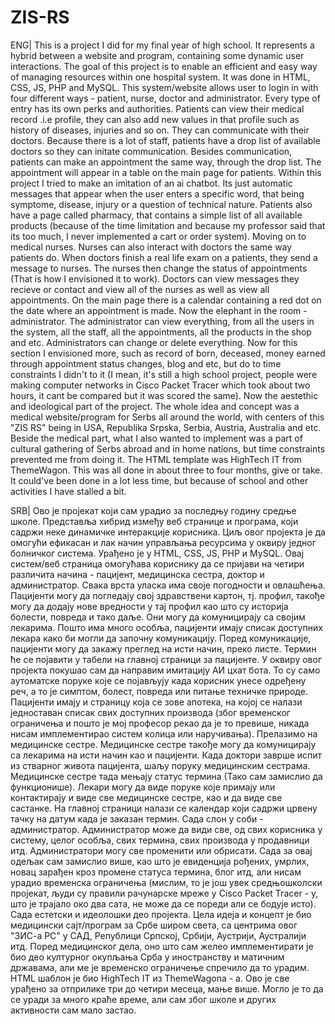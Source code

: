 # ZIS-RS
ENG| This is a project I did for my final year of high school. It represents a hybrid between a website and program, containing some dynamic user interactions. The goal of this project is to enable an efficient and easy way of managing resources within one hospital system. It was done in HTML, CSS, JS, PHP and MySQL.
This system/website allows user to login in with four different ways - patient, nurse, doctor and administrator. Every type of entry has its own perks and authorities. 
Patients can view their medical record .i.e profile, they can also add new values in that profile such as history of diseases, injuries and so on. They can communicate with their doctors. Because there is a lot of staff, patients have a drop list of available doctors so they can initate communication. Besides communication, patients can make an appointment the same way, through the drop list. The appointment will appear in a table on the main page for patients. Within this project I tried to make an imitation of an ai chatbot. Its just automatic messages that appear when the user enters a specific word, that being symptome, disease, injury or a question of technical nature. Patients also have a page called pharmacy, that contains a simple list of all available products (because of the time limitation and because my professor said that its too much, I never implemented a cart or order system). Moving on to medical nurses. 
Nurses can also interact with doctors the same way patients do. When doctors finish a real life exam on a patients, they send a message to nurses. The nurses then change the status of appointments (That is how I envisioned it to work). 
Doctors can view messages they recieve or contact and view all of the nurses as well as view all appointments. On the main page there is a calendar containing a red dot on the date where an appointment is made.
Now the elephant in the room - administrator. The administrator can view everything, from all the users in the system, all the staff, all the appointments, all the products in the shop and etc. Administrators can change or delete everything. Now for this section I envisioned more, such as record of born, deceased, money earned through appointment status changes, blog and etc, but do to time constraints I didn't to it (I mean, it's still a high school project, people were making computer networks in Cisco Packet Tracer which took about two hours, it cant be compared but it was scored the same). 
Now the aestethic and ideological part of the project. The whole idea and concept was a medical website/program for Serbs all around the world, with centers of this "ZIS RS" being in USA, Republika Srpska, Serbia, Austria, Australia and etc. Beside the medical part, what I also wanted to implement was a part of cultural gathering of Serbs abroad and in home nations, but time constraints prevented me from doing it. 
The HTML template was HighTech IT from ThemeWagon. 
This was all done in about three to four months, give or take. It could've been done in a lot less time, but because of school and other activities I have stalled a bit.  

SRB| Ово је пројекат који сам урадио за последњу годину средње школе. Представља хибрид између веб странице и програма, који садржи неке динамичке интеракције корисника. Циљ овог пројекта је да омогући ефикасан и лак начин управљања ресурсима у оквиру једног болничког система. Урађено је у HTML, CSS, JS, PHP и MySQL.
Овај систем/веб страница омогућава кориснику да се пријави на четири различита начина - пацијент, медицинска сестра, доктор и администратор. Свака врста уласка има своје погодности и овлашћења. 
Пацијенти могу да погледају свој здравствени картон, тј. профил, такође могу да додају нове вредности у тај профил као што су историја болести, повреда и тако даље. Они могу да комуницирају са својим лекарима. Пошто има много особља, пацијенти имају списак доступних лекара како би могли да започну комуникацију. Поред комуникације, пацијенти могу да закажу преглед на исти начин, преко листе. Термин ће се појавити у табели на главној страници за пацијенте. У оквиру овог пројекта покушао сам да направим имитацију АИ цхат бота. То су само аутоматске поруке које се појављују када корисник унесе одређену реч, а то је симптом, болест, повреда или питање техничке природе. Пацијенти имају и страницу која се зове апотека, на којој се налази једноставан списак свих доступних производа (због временског ограничења и пошто је мој професор рекао да је то превише, никада нисам имплементирао систем колица или наручивања). Прелазимо на медицинске сестре.
Медицинске сестре такође могу да комуницирају са лекарима на исти начин као и пацијенти. Када доктори заврше испит из стварног живота пацијента, шаљу поруку медицинским сестрама. Медицинске сестре тада мењају статус термина (Тако сам замислио да функционише). 
Лекари могу да виде поруке које примају или контактирају и виде све медицинске сестре, као и да виде све састанке. На главној страници налази се календар који садржи црвену тачку на датум када је заказан термин.
Сада слон у соби - администратор. Администратор може да види све, од свих корисника у систему, целог особља, свих термина, свих производа у продавници итд. Администратори могу све променити или обрисати. Сада за овај одељак сам замислио више, као што је евиденција рођених, умрлих, новац зарађен кроз промене статуса термина, блог итд, али нисам урадио временска ограничења (мислим, то је још увек средњошколски пројекат, људи су правили рачунарске мреже у Cisco Packet Tracer - у, што је трајало око два сата, не може да се пореди али се бодује исто). 
Сада естетски и идеолошки део пројекта. Цела идеја и концепт је био медицински сајт/програм за Србе широм света, са центрима овог "ЗИС-а РС" у САД, Републици Српској, Србији, Аустрији, Аустралији итд. Поред медицинског дела, оно што сам желео имплементирати је био део културног окупљања Срба у иностранству и матичним државама, али ме је временско ограничење спречило да то урадим.
HTML шаблон је био HighTech IT из ThemeWagona - а. 
Ово је све урађено за отприлике три до четири месеца, мање више. Могло је то да се уради за много краће време, али сам због школе и других активности сам мало застао.
